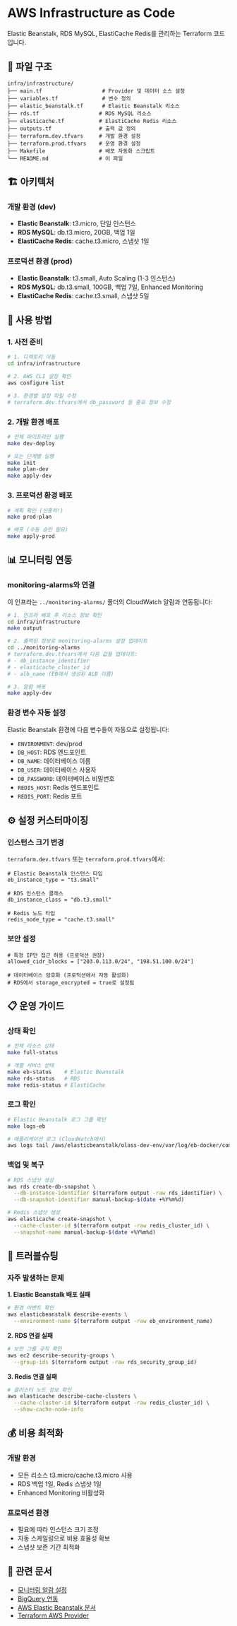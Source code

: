# AWS Infrastructure as Code

Elastic Beanstalk, RDS MySQL, ElastiCache Redis를 관리하는 Terraform 코드입니다.

## 📁 파일 구조

```
infra/infrastructure/
├── main.tf                   # Provider 및 데이터 소스 설정
├── variables.tf              # 변수 정의
├── elastic_beanstalk.tf      # Elastic Beanstalk 리소스
├── rds.tf                   # RDS MySQL 리소스
├── elasticache.tf           # ElastiCache Redis 리소스
├── outputs.tf               # 출력 값 정의
├── terraform.dev.tfvars     # 개발 환경 설정
├── terraform.prod.tfvars    # 운영 환경 설정
├── Makefile                 # 배포 자동화 스크립트
└── README.md                # 이 파일
```

## 🏗️ 아키텍처

### 개발 환경 (dev)
- **Elastic Beanstalk**: t3.micro, 단일 인스턴스
- **RDS MySQL**: db.t3.micro, 20GB, 백업 1일
- **ElastiCache Redis**: cache.t3.micro, 스냅샷 1일

### 프로덕션 환경 (prod)
- **Elastic Beanstalk**: t3.small, Auto Scaling (1-3 인스턴스)
- **RDS MySQL**: db.t3.small, 100GB, 백업 7일, Enhanced Monitoring
- **ElastiCache Redis**: cache.t3.small, 스냅샷 5일

## 🚀 사용 방법

### 1. 사전 준비

```bash
# 1. 디렉토리 이동
cd infra/infrastructure

# 2. AWS CLI 설정 확인
aws configure list

# 3. 환경별 설정 파일 수정
# terraform.dev.tfvars에서 db_password 등 중요 정보 수정
```

### 2. 개발 환경 배포

```bash
# 전체 파이프라인 실행
make dev-deploy

# 또는 단계별 실행
make init
make plan-dev
make apply-dev
```

### 3. 프로덕션 환경 배포

```bash
# 계획 확인 (신중히!)
make prod-plan

# 배포 (수동 승인 필요)
make apply-prod
```

## 📊 모니터링 연동

### monitoring-alarms와 연결

이 인프라는 `../monitoring-alarms/` 폴더의 CloudWatch 알람과 연동됩니다:

```bash
# 1. 인프라 배포 후 리소스 정보 확인
cd infra/infrastructure
make output

# 2. 출력된 정보로 monitoring-alarms 설정 업데이트
cd ../monitoring-alarms
# terraform.dev.tfvars에서 다음 값들 업데이트:
# - db_instance_identifier
# - elasticache_cluster_id
# - alb_name (EB에서 생성된 ALB 이름)

# 3. 알람 배포
make apply-dev
```

### 환경 변수 자동 설정

Elastic Beanstalk 환경에 다음 변수들이 자동으로 설정됩니다:

- `ENVIRONMENT`: dev/prod
- `DB_HOST`: RDS 엔드포인트
- `DB_NAME`: 데이터베이스 이름
- `DB_USER`: 데이터베이스 사용자
- `DB_PASSWORD`: 데이터베이스 비밀번호
- `REDIS_HOST`: Redis 엔드포인트
- `REDIS_PORT`: Redis 포트

## ⚙️ 설정 커스터마이징

### 인스턴스 크기 변경

`terraform.dev.tfvars` 또는 `terraform.prod.tfvars`에서:

```hcl
# Elastic Beanstalk 인스턴스 타입
eb_instance_type = "t3.small"

# RDS 인스턴스 클래스
db_instance_class = "db.t3.small"

# Redis 노드 타입
redis_node_type = "cache.t3.small"
```

### 보안 설정

```hcl
# 특정 IP만 접근 허용 (프로덕션 권장)
allowed_cidr_blocks = ["203.0.113.0/24", "198.51.100.0/24"]

# 데이터베이스 암호화 (프로덕션에서 자동 활성화)
# RDS에서 storage_encrypted = true로 설정됨
```

## 📋 운영 가이드

### 상태 확인

```bash
# 전체 리소스 상태
make full-status

# 개별 서비스 상태
make eb-status    # Elastic Beanstalk
make rds-status   # RDS
make redis-status # ElastiCache
```

### 로그 확인

```bash
# Elastic Beanstalk 로그 그룹 확인
make logs-eb

# 애플리케이션 로그 (CloudWatch에서)
aws logs tail /aws/elasticbeanstalk/olass-dev-env/var/log/eb-docker/containers/eb-current-app
```

### 백업 및 복구

```bash
# RDS 스냅샷 생성
aws rds create-db-snapshot \
  --db-instance-identifier $(terraform output -raw rds_identifier) \
  --db-snapshot-identifier manual-backup-$(date +%Y%m%d)

# Redis 스냅샷 생성
aws elasticache create-snapshot \
  --cache-cluster-id $(terraform output -raw redis_cluster_id) \
  --snapshot-name manual-backup-$(date +%Y%m%d)
```

## 🔧 트러블슈팅

### 자주 발생하는 문제

**1. Elastic Beanstalk 배포 실패**

```bash
# 환경 이벤트 확인
aws elasticbeanstalk describe-events \
  --environment-name $(terraform output -raw eb_environment_name)
```

**2. RDS 연결 실패**

```bash
# 보안 그룹 규칙 확인
aws ec2 describe-security-groups \
  --group-ids $(terraform output -raw rds_security_group_id)
```

**3. Redis 연결 실패**

```bash
# 클러스터 노드 정보 확인
aws elasticache describe-cache-clusters \
  --cache-cluster-id $(terraform output -raw redis_cluster_id) \
  --show-cache-node-info
```

## 💰 비용 최적화

### 개발 환경
- 모든 리소스 t3.micro/cache.t3.micro 사용
- RDS 백업 1일, Redis 스냅샷 1일
- Enhanced Monitoring 비활성화

### 프로덕션 환경
- 필요에 따라 인스턴스 크기 조정
- 자동 스케일링으로 비용 효율성 확보
- 스냅샷 보존 기간 최적화

## 🔗 관련 문서

- [모니터링 알람 설정](../monitoring-alarms/README.md)
- [BigQuery 연동](../bigquery/README.md)
- [AWS Elastic Beanstalk 문서](https://docs.aws.amazon.com/elasticbeanstalk/)
- [Terraform AWS Provider](https://registry.terraform.io/providers/hashicorp/aws/latest/docs)
